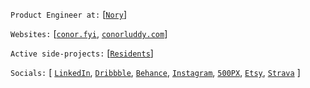 
`Product Engineer at:` [[`Nory`](https://nory.ai)]

`Websites:` [[`conor.fyi`](https://www.conor.fyi), [`conorluddy.com`](https://www.conorluddy.com)]

`Active side-projects:` [[`Residents`](https://github.com/conorluddy/Residents)]

`Socials:` [
[`LinkedIn`](https://linkedin.com/in/cluddy), 
[`Dribbble`](https://dribbble.com/ConorLuddy), 
[`Behance`](https://www.behance.net/luddy), 
[`Instagram`](https://www.instagram.com/opticonor), 
[`500PX`](https://500px.com/p/luddy), 
[`Etsy`](https://www.etsy.com/shop/CeadMileFoto),
[`Strava`](https://www.strava.com/athletes/1767123)
]



<!--
**conorluddy/conorluddy** is a ✨ _special_ ✨ repository because its `README.md` (this file) appears on your GitHub profile.

Here are some ideas to get you started:

- 🔭 I’m currently working on ...
- 🌱 I’m currently learning ...
- 👯 I’m looking to collaborate on ...
- 🤔 I’m looking for help with ...
- 💬 Ask me about ...
- 📫 How to reach me: ...
- 😄 Pronouns: ...
- ⚡ Fun fact: ...
-->
